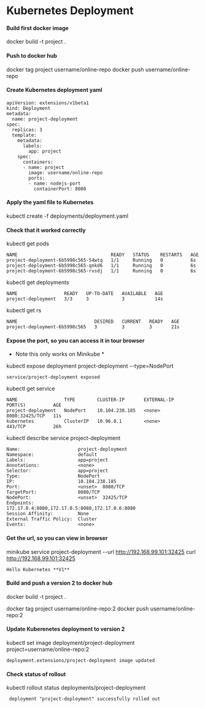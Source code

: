 # Kubernetes Deployment #

#### Build first docker image ####
docker build -t project .

#### Push to docker hub ####
docker tag project username/online-repo
docker push username/online-repo

#### Create Kubernetes deployment yaml ####

```
apiVersion: extensions/v1beta1
kind: Deployment
metadata:
  name: project-deployment
spec:
  replicas: 3
  template:
    metadata:
      labels:
        app: project
    spec:
      containers:
      - name: project
        image: username/online-repo
        ports:
        - name: nodejs-port
          containerPort: 8080
```

#### Apply the yaml file to Kubernetes ####
kubectl create -f deployments/deployment.yaml

#### Check that it worked correctly ####
kubectl get pods
```
NAME                                  READY   STATUS    RESTARTS   AGE
project-deployment-6b5998c565-54wtq   1/1     Running   0          6s
project-deployment-6b5998c565-qnkd6   1/1     Running   0          6s
project-deployment-6b5998c565-rvsdj   1/1     Running   0          6s
```
kubectl get deployments
```
NAME                 READY   UP-TO-DATE   AVAILABLE   AGE
project-deployment   3/3     3            3           14s
```
kubectl get rs
```
NAME                            DESIRED   CURRENT   READY   AGE
project-deployment-6b5998c565   3         3         3       21s
```

#### Expose the port, so you can access it in tour browser ####
* Note this only works on Minikube *


kubectl expose deployment project-deployment --type=NodePort
```
service/project-deployment exposed
```
kubectl get service
```
NAME                 TYPE        CLUSTER-IP       EXTERNAL-IP   PORT(S)          AGE
project-deployment   NodePort    10.104.238.185   <none>        8080:32425/TCP   11s
kubernetes           ClusterIP   10.96.0.1        <none>        443/TCP          26h
```
kubectl describe service project-deployment
```
Name:                     project-deployment
Namespace:                default
Labels:                   app=project
Annotations:              <none>
Selector:                 app=project
Type:                     NodePort
IP:                       10.104.238.185
Port:                     <unset>  8080/TCP
TargetPort:               8080/TCP
NodePort:                 <unset>  32425/TCP
Endpoints:                172.17.0.4:8080,172.17.0.5:8080,172.17.0.6:8080
Session Affinity:         None
External Traffic Policy:  Cluster
Events:                   <none>
```

#### Get the url, so you can view in browser ####
minikube service project-deployment --url
http://192.168.99.101:32425
curl http://192.168.99.101:32425
```
Hello Kubernetes **V1**
```

#### Build and push a version 2 to docker hub ####
docker build -t project .

docker tag project username/online-repo:2
docker push username/online-repo:2

#### Update Kuberenetes deployment to version 2 ####
kubectl set image deployment/project-deployment project=username/online-repo:2
```
deployment.extensions/project-deployment image updated
```

#### Check status of rollout ####
kubectl rollout status deployments/project-deployment
```
 deployment "project-deployment" successfully rolled out
 ```
